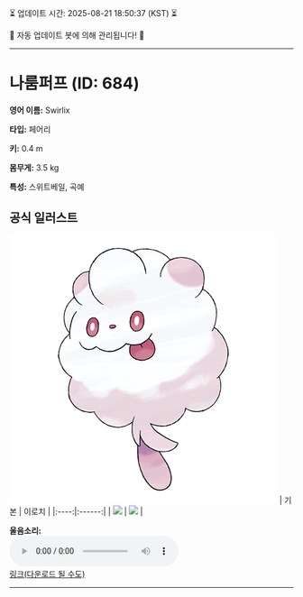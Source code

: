 
⏳ 업데이트 시간: 2025-08-21 18:50:37 (KST) ⏳

🤖 자동 업데이트 봇에 의해 관리됩니다! 🤖

---

# 나룸퍼프 (ID: 684)
**영어 이름:** Swirlix

**타입:** 페어리

**키:** 0.4 m

**몸무게:** 3.5 kg

**특성:** 스위트베일, 곡예

## 공식 일러스트
![](https://raw.githubusercontent.com/PokeAPI/sprites/master/sprites/pokemon/other/official-artwork/684.png)
| 기본 | 이로치 |
|:----:|:------:|
| <img src="http://play.pokemonshowdown.com/sprites/ani/swirlix.gif" width="200"> | <img src="http://play.pokemonshowdown.com/sprites/ani-shiny/swirlix.gif" width="200"> |

**울음소리:**<br><audio controls src="https://raw.githubusercontent.com/PokeAPI/cries/main/cries/pokemon/latest/684.ogg"></audio><br> [링크(다운로드 될 수도)](https://raw.githubusercontent.com/PokeAPI/cries/main/cries/pokemon/latest/684.ogg)


---
